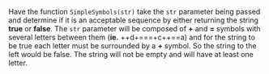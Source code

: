 Have the function ```SimpleSymbols(str)``` take the ```str``` parameter being passed and determine if it is an acceptable sequence by either returning the string **true** or **false**. The ```str``` parameter will be composed of **+** and **=** symbols with several letters between them (**ie.** ++d+===+c++==a) and for the string to be true each letter must be surrounded by a **+** symbol. So the string to the left would be false. The string will not be empty and will have at least one letter.
